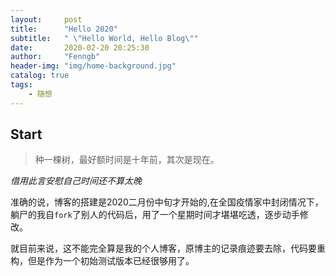 ```yaml
---
layout:     post
title:      "Hello 2020"
subtitle:   " \"Hello World, Hello Blog\""
date:       2020-02-20 20:25:30
author:     "Fenngb"
header-img: "img/home-background.jpg"
catalog: true
tags:
    - 随想
---
```


## Start

> 种一棵树，最好额时间是十年前，其次是现在。

*借用此言安慰自己时间还不算太晚*

  准确的说，博客的搭建是2020二月份中旬才开始的,在全国疫情家中封闭情况下，躺尸的我自`fork`了别人的代码后，用了一个星期时间才堪堪吃透，逐步动手修改。

  就目前来说，这不能完全算是我的个人博客，原博主的记录痕迹要去除，代码要重构，但是作为一个初始测试版本已经很够用了。
